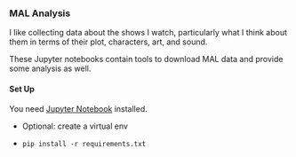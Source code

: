 ### MAL Analysis

I like collecting data about the shows I watch, particularly what I think about
them in terms of their plot, characters, art, and sound.

These Jupyter notebooks contain tools to download MAL data and provide some
analysis as well.

#### Set Up

You need [Jupyter Notebook](https://jupyter.org/install) installed.

* Optional: create a virtual env

* `pip install -r requirements.txt`
